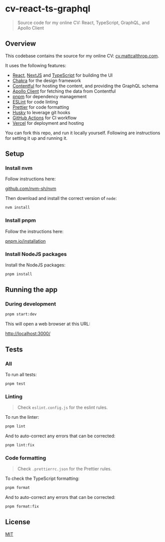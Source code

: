 # cv-react-ts-graphql

> Source code for my online CV: React, TypeScript, GraphQL, and Apollo Client

## Overview

This codebase contains the source for my online CV: [cv.mattcalthrop.com](https://cv.mattcalthrop.com/).

It uses the following features:

- [React](https://reactjs.org/), [NextJS](https://nextjs.org/) and [TypeScript](https://www.typescriptlang.org/) for building the UI
- [Chakra](https://chakra-ui.com/) for the design framework
- [Contentful](https://www.contentful.com/) for hosting the content, and providing the GraphQL schema
- [Apollo Client](https://www.apollographql.com/docs/react/) for fetching the data from Contentful
- [pnpm](https://pnpm.io/) for dependency management
- [ESLint](https://eslint.org/) for code linting
- [Prettier](https://prettier.io/) for code formatting
- [Husky](https://github.com/typicode/husky) to leverage git hooks
- [GitHub Actions](https://docs.github.com/en/actions) for CI workflow
- [Vercel](https://vercel.com/) for deployment and hosting

You can fork this repo, and run it locally yourself. Following are instructions for setting it up and running it.

## Setup

### Install nvm

Follow instructions here:

[github.com/nvm-sh/nvm](https://github.com/nvm-sh/nvm#readme)

Then download and install the correct version of `node`:

```sh
nvm install
```

### Install pnpm

Follow the instructions here:

[pnpm.io/installation](https://pnpm.io/installation)

### Install NodeJS packages

Install the NodeJS packages:

```sh
pnpm install
```

## Running the app

### During development

```sh
pnpm start:dev
```

This will open a web browser at this URL:

[http://localhost:3000/](http://localhost:3000/)

## Tests

### All

To run all tests:

```sh
pnpm test
```

### Linting

> Check `eslint.config.js` for the eslint rules.

To run the linter:

```sh
pnpm lint
```

And to auto-correct any errors that can be corrected:

```sh
pnpm lint:fix
```

### Code formatting

> Check `.prettierrc.json` for the Prettier rules.

To check the TypeScript formatting:

```sh
pnpm format
```

And to auto-correct any errors that can be corrected:

```sh
pnpm format:fix
```

## License

[MIT](LICENSE)
